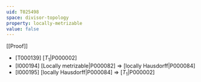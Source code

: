 ```yaml
---
uid: T025498
space: divisor-topology
property: locally-metrizable
value: false
---
```

[[Proof]]

* [T000139] [$T_1$|P000002]
* [I000194] [Locally metrizable|P000082] => [locally Hausdorff|P000084]
* [I000195] [locally Hausdorff|P000084] => [$T_1$|P000002]

